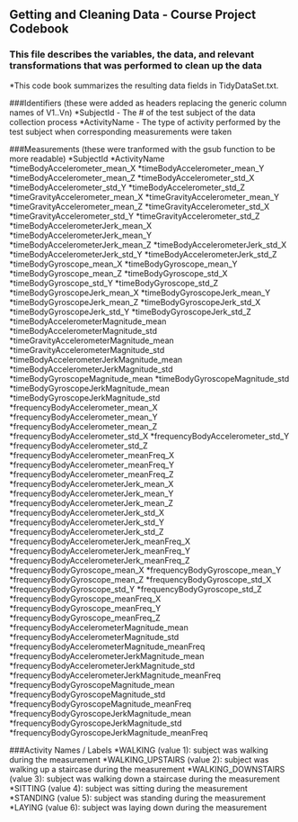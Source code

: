 ## Getting and Cleaning Data - Course Project Codebook 
### This file describes the variables, the data, and relevant transformations that was performed to clean up the data
 
*This code book summarizes the resulting data fields in TidyDataSet.txt. 

###Identifiers (these were added as headers replacing the generic column names of V1..Vn)
*SubjectId - The # of the test subject of the data collection process
*ActivityName - The type of activity performed by the test subject when corresponding measurements were taken

###Measurements (these were tranformed with the gsub function to be more readable)
*SubjectId
*ActivityName
*timeBodyAccelerometer_mean_X
*timeBodyAccelerometer_mean_Y
*timeBodyAccelerometer_mean_Z
*timeBodyAccelerometer_std_X
*timeBodyAccelerometer_std_Y
*timeBodyAccelerometer_std_Z
*timeGravityAccelerometer_mean_X
*timeGravityAccelerometer_mean_Y
*timeGravityAccelerometer_mean_Z
*timeGravityAccelerometer_std_X
*timeGravityAccelerometer_std_Y
*timeGravityAccelerometer_std_Z
*timeBodyAccelerometerJerk_mean_X
*timeBodyAccelerometerJerk_mean_Y
*timeBodyAccelerometerJerk_mean_Z
*timeBodyAccelerometerJerk_std_X
*timeBodyAccelerometerJerk_std_Y
*timeBodyAccelerometerJerk_std_Z
*timeBodyGyroscope_mean_X
*timeBodyGyroscope_mean_Y
*timeBodyGyroscope_mean_Z
*timeBodyGyroscope_std_X
*timeBodyGyroscope_std_Y
*timeBodyGyroscope_std_Z
*timeBodyGyroscopeJerk_mean_X
*timeBodyGyroscopeJerk_mean_Y
*timeBodyGyroscopeJerk_mean_Z
*timeBodyGyroscopeJerk_std_X
*timeBodyGyroscopeJerk_std_Y
*timeBodyGyroscopeJerk_std_Z
*timeBodyAccelerometerMagnitude_mean
*timeBodyAccelerometerMagnitude_std
*timeGravityAccelerometerMagnitude_mean
*timeGravityAccelerometerMagnitude_std
*timeBodyAccelerometerJerkMagnitude_mean
*timeBodyAccelerometerJerkMagnitude_std
*timeBodyGyroscopeMagnitude_mean
*timeBodyGyroscopeMagnitude_std
*timeBodyGyroscopeJerkMagnitude_mean
*timeBodyGyroscopeJerkMagnitude_std
*frequencyBodyAccelerometer_mean_X
*frequencyBodyAccelerometer_mean_Y
*frequencyBodyAccelerometer_mean_Z
*frequencyBodyAccelerometer_std_X
*frequencyBodyAccelerometer_std_Y
*frequencyBodyAccelerometer_std_Z
*frequencyBodyAccelerometer_meanFreq_X
*frequencyBodyAccelerometer_meanFreq_Y
*frequencyBodyAccelerometer_meanFreq_Z
*frequencyBodyAccelerometerJerk_mean_X
*frequencyBodyAccelerometerJerk_mean_Y
*frequencyBodyAccelerometerJerk_mean_Z
*frequencyBodyAccelerometerJerk_std_X
*frequencyBodyAccelerometerJerk_std_Y
*frequencyBodyAccelerometerJerk_std_Z
*frequencyBodyAccelerometerJerk_meanFreq_X
*frequencyBodyAccelerometerJerk_meanFreq_Y
*frequencyBodyAccelerometerJerk_meanFreq_Z
*frequencyBodyGyroscope_mean_X
*frequencyBodyGyroscope_mean_Y
*frequencyBodyGyroscope_mean_Z
*frequencyBodyGyroscope_std_X
*frequencyBodyGyroscope_std_Y
*frequencyBodyGyroscope_std_Z
*frequencyBodyGyroscope_meanFreq_X
*frequencyBodyGyroscope_meanFreq_Y
*frequencyBodyGyroscope_meanFreq_Z
*frequencyBodyAccelerometerMagnitude_mean
*frequencyBodyAccelerometerMagnitude_std
*frequencyBodyAccelerometerMagnitude_meanFreq
*frequencyBodyAccelerometerJerkMagnitude_mean
*frequencyBodyAccelerometerJerkMagnitude_std
*frequencyBodyAccelerometerJerkMagnitude_meanFreq
*frequencyBodyGyroscopeMagnitude_mean
*frequencyBodyGyroscopeMagnitude_std
*frequencyBodyGyroscopeMagnitude_meanFreq
*frequencyBodyGyroscopeJerkMagnitude_mean
*frequencyBodyGyroscopeJerkMagnitude_std
*frequencyBodyGyroscopeJerkMagnitude_meanFreq


###Activity Names / Labels
*WALKING (value 1): subject was walking during the measurement
*WALKING_UPSTAIRS (value 2): subject was walking up a staircase during the measurement
*WALKING_DOWNSTAIRS (value 3): subject was walking down a staircase during the measurement
*SITTING (value 4): subject was sitting during the measurement
*STANDING (value 5): subject was standing during the measurement
*LAYING (value 6): subject was laying down during the measurement
